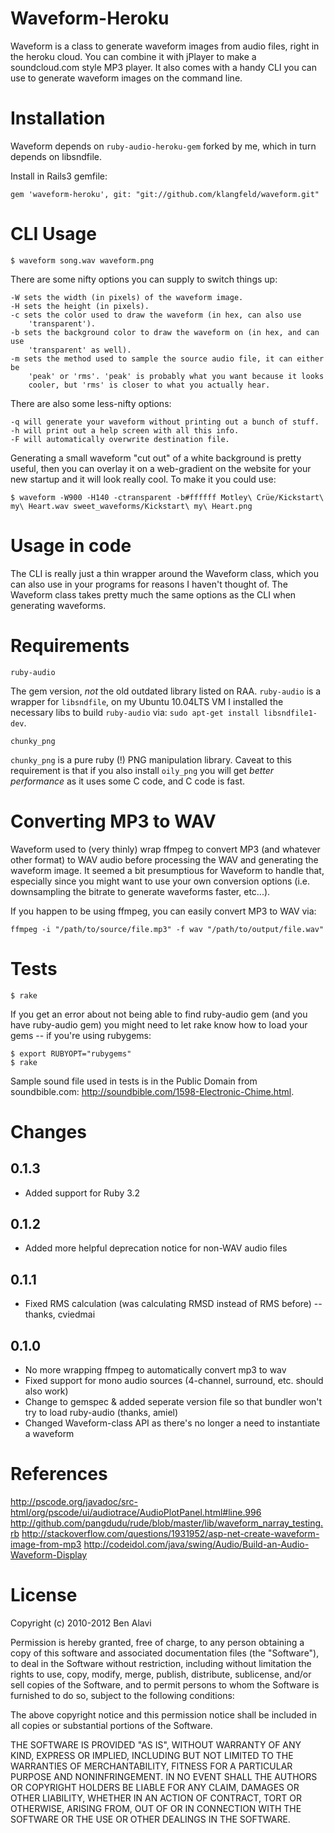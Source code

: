 Waveform-Heroku
========

Waveform is a class to generate waveform images from audio files, right in the heroku cloud. You can combine it with jPlayer to make a soundcloud.com style MP3 player. It also comes with a handy CLI you can use to generate waveform images on the command line.

Installation
============

Waveform depends on `ruby-audio-heroku-gem` forked by me, which in turn depends on libsndfile.

Install in Rails3 gemfile:

    gem 'waveform-heroku', git: "git://github.com/klangfeld/waveform.git"


CLI Usage
=========

    $ waveform song.wav waveform.png

There are some nifty options you can supply to switch things up:

    -W sets the width (in pixels) of the waveform image.
    -H sets the height (in pixels).
    -c sets the color used to draw the waveform (in hex, can also use
        'transparent').
    -b sets the background color to draw the waveform on (in hex, and can use
        'transparent' as well).
    -m sets the method used to sample the source audio file, it can either be
        'peak' or 'rms'. 'peak' is probably what you want because it looks
        cooler, but 'rms' is closer to what you actually hear.

There are also some less-nifty options:

    -q will generate your waveform without printing out a bunch of stuff.
    -h will print out a help screen with all this info.
    -F will automatically overwrite destination file.

Generating a small waveform "cut out" of a white background is pretty useful,
then you can overlay it on a web-gradient on the website for your new startup
and it will look really cool. To make it you could use:

    $ waveform -W900 -H140 -ctransparent -b#ffffff Motley\ Crüe/Kickstart\ my\ Heart.wav sweet_waveforms/Kickstart\ my\ Heart.png

Usage in code
=============

The CLI is really just a thin wrapper around the Waveform class, which you can also use in your programs for reasons I haven't thought of. The Waveform class takes pretty much the same options as the CLI when generating waveforms.

Requirements
============

`ruby-audio`

The gem version, *not* the old outdated library listed on RAA. `ruby-audio` is a wrapper for `libsndfile`, on my Ubuntu 10.04LTS VM I installed the necessary libs to build `ruby-audio` via: `sudo apt-get install libsndfile1-dev`.

`chunky_png`

`chunky_png` is a pure ruby (!) PNG manipulation library. Caveat to this requirement is that if you also install `oily_png` you will get *better performance* as it uses some C code, and C code is fast.

Converting MP3 to WAV
=====================

Waveform used to (very thinly) wrap ffmpeg to convert MP3 (and whatever other format) to WAV audio before processing the WAV and generating the waveform image. It seemed a bit presumptious for Waveform to handle that, especially since you might want to use your own conversion options (i.e. downsampling the bitrate to generate waveforms faster, etc...).

If you happen to be using ffmpeg, you can easily convert MP3 to WAV via:

    ffmpeg -i "/path/to/source/file.mp3" -f wav "/path/to/output/file.wav"

Tests
=====

    $ rake
    
If you get an error about not being able to find ruby-audio gem (and you have ruby-audio gem) you might need to let rake know how to load your gems -- if you're using rubygems:

    $ export RUBYOPT="rubygems"
    $ rake

Sample sound file used in tests is in the Public Domain from soundbible.com: <http://soundbible.com/1598-Electronic-Chime.html>.

Changes
=======

0.1.3
-----
  * Added support for Ruby 3.2

0.1.2
-----
  * Added more helpful deprecation notice for non-WAV audio files

0.1.1
-----
  * Fixed RMS calculation (was calculating RMSD instead of RMS before) -- thanks, cviedmai

0.1.0
-----
  * No more wrapping ffmpeg to automatically convert mp3 to wav
  * Fixed support for mono audio sources (4-channel, surround, etc. should also work)
  * Change to gemspec & added seperate version file so that bundler won't try to load ruby-audio (thanks, amiel)
  * Changed Waveform-class API as there's no longer a need to instantiate a waveform

References
==========

<http://pscode.org/javadoc/src-html/org/pscode/ui/audiotrace/AudioPlotPanel.html#line.996>
<http://github.com/pangdudu/rude/blob/master/lib/waveform_narray_testing.rb>
<http://stackoverflow.com/questions/1931952/asp-net-create-waveform-image-from-mp3>
<http://codeidol.com/java/swing/Audio/Build-an-Audio-Waveform-Display>

License
=======

Copyright (c) 2010-2012 Ben Alavi

Permission is hereby granted, free of charge, to any person obtaining a copy of
this software and associated documentation files (the "Software"), to deal in
the Software without restriction, including without limitation the rights to
use, copy, modify, merge, publish, distribute, sublicense, and/or sell copies
of the Software, and to permit persons to whom the Software is furnished to do
so, subject to the following conditions:

The above copyright notice and this permission notice shall be included in all
copies or substantial portions of the Software.

THE SOFTWARE IS PROVIDED "AS IS", WITHOUT WARRANTY OF ANY KIND, EXPRESS OR
IMPLIED, INCLUDING BUT NOT LIMITED TO THE WARRANTIES OF MERCHANTABILITY,
FITNESS FOR A PARTICULAR PURPOSE AND NONINFRINGEMENT. IN NO EVENT SHALL THE
AUTHORS OR COPYRIGHT HOLDERS BE LIABLE FOR ANY CLAIM, DAMAGES OR OTHER
LIABILITY, WHETHER IN AN ACTION OF CONTRACT, TORT OR OTHERWISE, ARISING FROM,
OUT OF OR IN CONNECTION WITH THE SOFTWARE OR THE USE OR OTHER DEALINGS IN THE
SOFTWARE.
